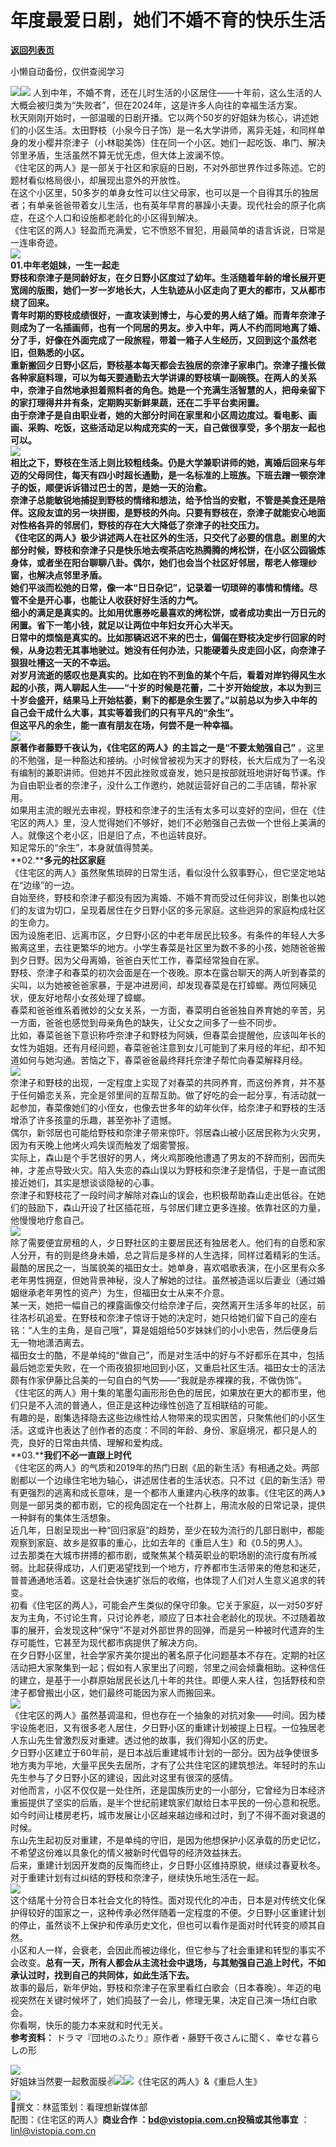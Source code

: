 # 年度最爱日剧，她们不婚不育的快乐生活

[**返回列表页**](/gzh/看理想)

小懒自动备份，仅供查阅学习

![](https://mmbiz.qpic.cn/mmbiz_png/aP7vrTpXJxRA0ViaNRqia18YGj5LgX4VSibTFXfBlkXZakYUA8yBkEQYYmpmDmxH0IZyeY4oUcOiabiaj1PywxF6StQ/640?wx_fmt=png)![](https://mmbiz.qpic.cn/mmbiz_jpg/aP7vrTpXJxRj8PfLYfDYLxBwWZRfCSEZibIDT3iceOialmDw23gIVKrLG9w25sFD9C1IqmmfMsYoFTGscticht7mWw/640?wx_fmt=jpeg&from;=appmsg)
人到中年，不婚不育，还在儿时生活的小区居住——十年前，这么生活的人大概会被归类为“失败者”，但在2024年，这是许多人向往的幸福生活方案。  
秋天刚刚开始时，一部温暖的日剧开播。它以两个50岁的好姐妹为核心，讲述她们的小区生活。太田野枝（小泉今日子饰）是一名大学讲师，离异无娃，和同样单身的发小樱井奈津子（小林聪美饰）住在同一个小区。她们一起吃饭、串门、解决邻里矛盾，生活虽然不算无忧无虑，但大体上波澜不惊。  
《住宅区的两人》是一部关于社区和家庭的日剧，不对外部世界作过多陈述。它的题材看似格局很小，却展现出意外的开放性。  
在这个小区里，50多岁的单身女性可以住父母家，也可以是一个自得其乐的独居者；有单亲爸爸带着女儿生活，也有英年早育的暴躁小夫妻。现代社会的原子化病症，在这个人口和设施都老龄化的小区得到解决。  
《住宅区的两人》轻盈而充满爱，它不愤怒不冒犯，用最简单的语言诉说，日常是一连串奇迹。  
![](https://mmbiz.qpic.cn/mmbiz_png/aP7vrTpXJxRA0ViaNRqia18YGj5LgX4VSibyicaNpfZMjSJFGHr85glQV0UvxPDGJ30TMHYUPnUHgbYyqpCwF83EGw/640?wx_fmt=png)  
**01.****中年老姐妹，一生一起走**  
野枝和奈津子是同龄好友，在夕日野小区度过了幼年。生活随着年龄的增长展开更宽阔的版图，她们一岁一岁地长大，人生轨迹从小区走向了更大的都市，又从都市绕了回来。  
青年时期的野枝成绩很好，一直攻读到博士，与心爱的男人结了婚。而青年奈津子则成为了一名插画师，也有一个同居的男友。步入中年，两人不约而同地离了婚、分了手，好像在外面完成了一段旅程，带着一箱子人生经历，又回到这个虽然老旧，但熟悉的小区。  
重新搬回夕日野小区后，野枝基本每天都会去独居的奈津子家串门。奈津子擅长做各种家庭料理，可以为每天要通勤去大学讲课的野枝填一副碗筷。在两人的关系中，奈津子自然地承担着照料者的角色。她是一个充满生活智慧的人，把母亲留下的家打理得井井有条，定期购买新鲜果蔬，还在二手平台卖闲置。  
由于奈津子是自由职业者，她的大部分时间在家里和小区周边度过。看电影、画画、采购、吃饭，这些活动足以构成充实的一天，自己做很享受，多个朋友一起也可以。  
![](https://mmbiz.qpic.cn/mmbiz_jpg/aP7vrTpXJxRj8PfLYfDYLxBwWZRfCSEZvwg038ibzgPTIrnrHcVHibia0vB6I4jfWTMteZmgZ3sFFsWfr8banWRCw/640?wx_fmt=jpeg&from;=appmsg)  
相比之下，野枝在生活上则比较粗线条。仍是大学兼职讲师的她，离婚后回来与年迈的父母同住，每天有四小时超长通勤，是一名标准的上班族。下班去蹭一顿奈津子的饭，顺便诉诉错过巴士的苦，是她一天的治愈。  
奈津子总能敏锐地捕捉到野枝的情绪和想法，给予恰当的安慰，不管是美食还是陪伴。这段友谊的另一块拼图，是野枝的外向。只要有野枝在，奈津子就能安心地面对性格各异的邻居们，野枝的存在大大降低了奈津子的社交压力。  
《住宅区的两人》极少讲述两人在社区外的生活，只交代了必要的信息。剧里的大部分时候，野枝和奈津子只是快乐地去喫茶店吃热腾腾的烤松饼，在小区公园锻炼身体，或者坐在阳台聊聊八卦。偶尔，她们也会当个社区好邻居，帮老人修理纱窗，也解决点邻里矛盾。  
她们平淡而松弛的日常，像一本“日日杂记”，记录着一切琐碎的事情和情绪。尽管不全是开心事，也能让人收获好好生活的力气。  
细小的满足是真实的。比如用优惠券吃最喜欢的烤松饼，或者成功卖出一万日元的闲置。省下一笔小钱，就足以让两位中年妇女开心大半天。  
日常中的烦恼是真实的。比如那辆迟迟不来的巴士，偏偏在野枝决定步行回家的时候，从身边若无其事地驶过。她没有任何办法，只能硬着头皮走回小区，向奈津子狠狠吐槽这一天的不幸运。  
对岁月流逝的感叹也是真实的。比如在钓不到鱼的某个午后，看着对岸钓得风生水起的小孩，两人聊起人生——“十岁的时候是花蕾，二十岁开始绽放，本以为到三十岁会盛开，结果马上开始枯萎，剩下的都是余生罢了。”以前总以为步入中年的自己会干成什么大事，其实等着我们的只有平凡的“余生”。  
但这平凡的余生，能一直有朋友在场，何尝不是一种幸福。  
![](https://mmbiz.qpic.cn/mmbiz_png/aP7vrTpXJxRj8PfLYfDYLxBwWZRfCSEZWYXvnpYAzlZHOQC9bhBAhMDrS0wGpO8mJ1aVzLZe1xTic2HA6M3hxWA/640?wx_fmt=png&from;=appmsg)  
原著作者藤野千夜认为，《住宅区的两人》的主旨之一是**“不要太勉强自己”**
。这里的不勉强，是一种豁达和接纳。小时候曾被视为天才的野枝，长大后成为了一名没有编制的兼职讲师。但她并不因此挫败或奋发，她只是按部就班地讲好每节课。作为自由职业者的奈津子，没什么工作邀约，她就运营好自己的二手店铺，帮补家用。  
如果用主流的眼光去审视，野枝和奈津子的生活有太多可以变好的空间，但在《住宅区的两人》里，没人觉得她们不够好，她们不必勉强自己去做一个世俗上美满的人。就像这个老小区，旧是旧了点，不也运转良好。  
知足常乐的“余生”，本身就值得赞美。  
**02.****多元的社区家庭**  
《住宅区的两人》虽然聚焦琐碎的日常生活，看似没什么叙事野心，但它坚定地站在“边缘”的一边。  
自始至终，野枝和奈津子都没有因为离婚、不婚不育而受过任何非议，剧集也以她们的友谊为切口，呈现着居住在夕日野小区的多元家庭。这些迥异的家庭构成社区的生命力。  
因为设施老旧、远离市区，夕日野小区的中老年居民比较多。有条件的年轻人大多搬离这里，去往更繁华的地方。小学生春菜是社区里为数不多的小孩，她随爸爸搬到夕日野。因为父母离婚，爸爸白天忙工作，春菜经常独自在家。  
野枝、奈津子和春菜的初次会面是在一个夜晚。原本在露台聊天的两人听到春菜的尖叫，以为她被爸爸家暴，于是冲进房间，却发现春菜是在打蟑螂。两位阿姨见状，便友好地帮小女孩处理了蟑螂。  
春菜和爸爸维系着微妙的父女关系，一方面，春菜明白爸爸独自养育她的辛苦，另一方面，爸爸也感觉到母亲角色的缺失，让父女之间多了一些不同步。  
比如，春菜爸爸下意识称呼奈津子和野枝为阿姨，但春菜会提醒他，应该叫年长的女性为姐姐。还有月经问题，春菜爸爸注意到女儿可能到了来月经的年纪，却不知道如何与她沟通。苦恼之下，春菜爸爸最终拜托奈津子帮忙向春菜解释月经。  
![](https://mmbiz.qpic.cn/mmbiz_png/aP7vrTpXJxRj8PfLYfDYLxBwWZRfCSEZ4c5xo5f6WZGHthS0PEsRKRDsyPw9UXIO0jqeI0Ny6b6H2MCSmjSf0Q/640?wx_fmt=png&from;=appmsg)  
奈津子和野枝的出现，一定程度上实现了对春菜的共同养育，而这份养育，并不基于任何婚恋关系，完全是邻里间的互帮互助。做了好吃的会一起分享，有活动就一起参加，春菜像她们的小侄女，也像去世多年的幼年伙伴，给奈津子和野枝的生活增添了许多孩童的乐趣，甚至弥补了遗憾。  
偶尔，新邻居也可能给野枝和奈津子带来惊吓。邻居森山被小区居民称为火灾男，因为有天晚上他烤火鸡失误而触发了烟雾警报。  
实际上，森山是个手艺很好的男人，烤火鸡那晚他遭遇了男友的不辞而别，因而失神，才差点导致火灾。陷入失恋的森山误以为野枝和奈津子是情侣，于是一直试图接近她们，其实是想谈谈隐秘的心事。  
奈津子和野枝花了一段时间才解除对森山的误会，也积极帮助森山走出低谷。在她们的鼓励下，森山开设了社区插花班，与邻居们建立更多连接。依靠社区的力量，他慢慢地疗愈自己。  
![](https://mmbiz.qpic.cn/mmbiz_png/aP7vrTpXJxRj8PfLYfDYLxBwWZRfCSEZqmUcuB91YOuWHDFyGm2E4WYCyrlUNNAvCVvbldPHGia687MnqV0p79w/640?wx_fmt=png&from;=appmsg)  
除了需要便宜房租的人，夕日野社区的主要居民还有独居老人。他们有的自愿和家人分开，有的则是终身未婚，总之背后是多样的人生选择，同样过着精彩的生活。  
最酷的居民之一，当属貌美的福田女士。她单身，喜欢唱歌表演，在小区里有众多老年男性拥趸，但她背景神秘，没人了解她的过往。虽然被造谣以后妻业（通过婚姻继承老年男性的资产）为生，但福田女士从来不介意。  
某一天，她把一幅自己的裸露画像交付给奈津子后，突然离开生活多年的社区，前往洛杉矶追爱。在野枝和奈津子惊讶于她的决定时，她只给她们留下自己的座右铭：“人生的主角，是自己哦”，算是姐姐给50岁妹妹们的小小忠告，然后便身后无一物地潇洒离去。  
福田女士的酷，不是单纯的“做自己”，而是对生活中的好与不好都乐在其中，包括最后她恋爱失败，在一个雨夜狼狈地回到小区，又重启社区生活。福田女士的活法颇有作家伊藤比吕美的一句自白的气势——“我就是赤裸裸的我，不做伪饰”。  
《住宅区的两人》用十集的笔墨勾画形形色色的居民，如果放在更大的都市里，他们只是不入流的普通人，但正是这种边缘性创造了互相联结的可能。  
有趣的是，剧集选择隐去这些边缘性给人物带来的现实困苦，只聚焦他们的小区生活。这或许也表达了创作者的态度：不同的年龄、身份、家庭境况，都只是人的壳，良好的日常由共情、理解和爱构成。  
**03.****我们不必一直跟上时代**  
《住宅区的两人》的气质和2019年的热门日剧《凪的新生活》有相通之处。两部剧都以一个边缘住宅地为轴心，讲述居住者的生活状态。只不过《凪的新生活》带有更强烈的逃离和成长意味，是一个都市人重建内心秩序的故事。《住宅区的两人》则是一部另类的都市剧，它的视角固定在一个社群上，用流水般的日常记录，提供一种鲜有的集体生活想象。  
近几年，日剧呈现出一种“回归家庭”的趋势，至少在较为流行的几部日剧中，都能观察到家庭、故乡是叙事的重心，比如去年的《重启人生》和《0.5的男人》。  
过去那类在大城市拼搏的都市剧，或聚焦某个精英职业的职场剧的流行度有所减弱。比起获得成功，人们更渴望找到一个地方，疗养都市生活带来的倦怠和迷茫，普普通通地活着。这是社会快速扩张后的收缩，也体现了人们对人生意义追求的转变。  
初看《住宅区的两人》，可能会产生类似的保守印象。它关于家庭，以一对50岁好友为主角，不讨论生育，只讨论养老，顺应了日本社会老龄化的现状。不过随着故事的展开，会发现这种“保守”不是对外部世界的回弹，而是另一种被时代遗弃的生存可能性，它甚至为现代都市病提供了解决方向。  
在夕日野小区里，社会学家齐美尔提出的著名原子化问题基本不存在。定期的社区活动把大家聚集到一起；假如有人家里出了问题，邻里之间会倾囊相助。这种信任的建立，是基于一小群原始居民长达几十年的共住。即便人来人往，包括野枝和奈津子都曾搬出小区，她们最终可能因为家人而搬回来。  
![](https://mmbiz.qpic.cn/mmbiz_jpg/aP7vrTpXJxRj8PfLYfDYLxBwWZRfCSEZUsROib9o7XIOj961XC0SNlsjDKT8ktFFAqP2gvgxrmjibEZtjibX3uDoQ/640?wx_fmt=jpeg)  
《住宅区的两人》虽然基调温和，但也存在一个抽象的对抗对象——时间。因为楼宇设施老旧，又有很多老人居住，夕日野小区的重建计划被提上日程。一位独居老人东山先生曾激烈反对重建。透过他的故事，我们得知小区的历史。  
夕日野小区建立于60年前，是日本战后重建城市计划的一部分。因为战争使很多地方夷为平地，大量平民失去居所，才有了公共住宅区的建筑想法。年轻时的东山先生参与了夕日野小区的建设，因此对这里有很深的感情。  
对他而言，小区不仅仅是一处住所，还是国族历史的一小部分，它曾经为日本经济重振提供了坚实的后盾，是半个世纪前建筑家们献给日本平民的一份心意和祝愿。如今时间让楼房老朽，城市发展让小区越来越边缘和过时，到了不得不面对衰退的时候。  
东山先生起初反对重建，不是单纯的守旧，是因为他想保护小区承载的历史记忆，不希望这份难以具象化的情义被新时代倡导的经济效益抹去。  
后来，重建计划因开发商的反悔而终止，夕日野小区维持原貌，继续过春夏秋冬。对于重建计划有过纠结的野枝和奈津子，继续快乐地生活在一起。  
![](https://mmbiz.qpic.cn/mmbiz_jpg/aP7vrTpXJxRj8PfLYfDYLxBwWZRfCSEZ0B6qmGhHjlZVOygLgzbRwe6oicScDe0rZjk2p0pFWL0QYuRs1FujvicQ/640?wx_fmt=jpeg&from;=appmsg)  
这个结尾十分符合日本社会文化的特性。面对现代化的冲击，日本是对传统文化保护得较好的国家之一，这种传承必然伴随着一定程度的不便。夕日野小区重建计划的停止，虽然谈不上保护和传承历史文化，但也可以看作是面对时代转变的顺其自然。  
小区和人一样，会衰老，会因此而被边缘化，但它参与了社会重建和转型的事实不会改变。**总有一天，所有人都会从主流社会中退场，与其勉强自己追上时代，不如承认过时，找到自己的共同体，如此生活下去。**  
故事的最后，新年伊始，野枝和奈津子在家里看红白歌会（日本春晚）。年迈的电视突然在关键时候坏了，她们捣鼓了一会儿，修理无果，决定自己演一场红白歌会。  
你看啊，快乐的能力本来就和时代无关。  
**参考资料：** ドラマ『団地のふたり』原作者・藤野千夜さんに聞く、幸せな暮らしの形

  

![](https://mmbiz.qpic.cn/mmbiz_png/aP7vrTpXJxRA0ViaNRqia18YGj5LgX4VSibCtkY28xLiaOEanibJrx7E0bWiaH8tRc0WkaCZ35VoiabPsr0urCBdAzT9Q/640?wx_fmt=png)  
好姐妹当然要一起敷面膜✌️![](https://mmbiz.qpic.cn/mmbiz_jpg/aP7vrTpXJxRj8PfLYfDYLxBwWZRfCSEZ2LRUGqiaMMKCsmzbyBB1kcn2rxJ4icu7ibfELXX0JD0NqdXOGmEFUnPUA/640?wx_fmt=jpeg)![](https://mmbiz.qpic.cn/mmbiz_jpg/aP7vrTpXJxRj8PfLYfDYLxBwWZRfCSEZ2oEibTlZ4UibC6mA3ovHI0kAqScxgcDqGs5WbIbUfRqic2f3czaicmjEFg/640?wx_fmt=jpeg)《住宅区的两人》&《重启人生》  
![](https://mmbiz.qpic.cn/mmbiz_png/aP7vrTpXJxRA0ViaNRqia18YGj5LgX4VSibCtkY28xLiaOEanibJrx7E0bWiaH8tRc0WkaCZ35VoiabPsr0urCBdAzT9Q/640?wx_fmt=png)  
🍊撰文：林蓝策划：看理想新媒体部  
配图：《住宅区的两人》******商业合作** ：bd@vistopia.com.cn**投稿或其他事宜** ：linl@vistopia.com.cn

